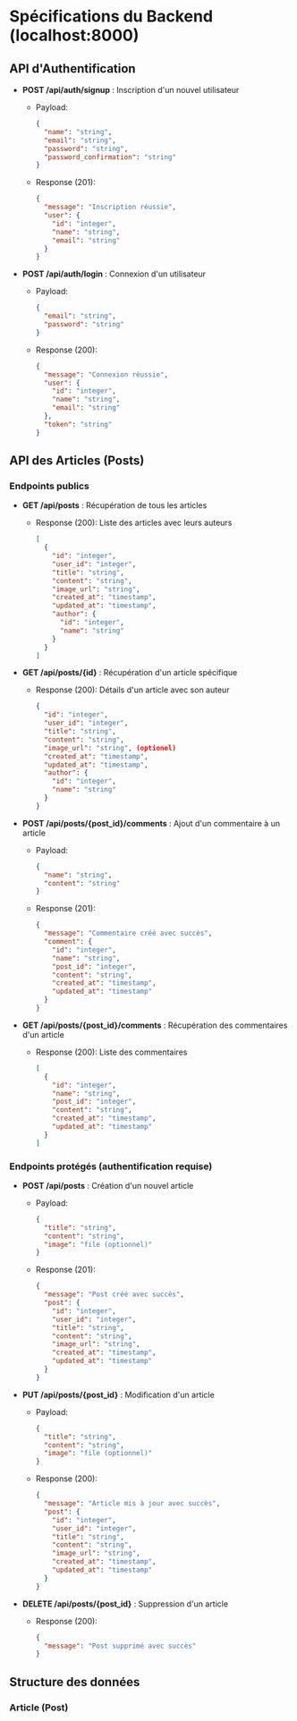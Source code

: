 # Spécifications du Backend (localhost:8000)

## API d'Authentification

- **POST /api/auth/signup** : Inscription d'un nouvel utilisateur
  - Payload:
    ```json
    {
      "name": "string",
      "email": "string",
      "password": "string",
      "password_confirmation": "string"
    }
    ```
  - Response (201):
    ```json
    {
      "message": "Inscription réussie",
      "user": {
        "id": "integer",
        "name": "string",
        "email": "string"
      }
    }
    ```

- **POST /api/auth/login** : Connexion d'un utilisateur
  - Payload:
    ```json
    {
      "email": "string",
      "password": "string"
    }
    ```
  - Response (200):
    ```json
    {
      "message": "Connexion réussie",
      "user": {
        "id": "integer",
        "name": "string",
        "email": "string"
      },
      "token": "string"
    }
    ```

## API des Articles (Posts)

### Endpoints publics
- **GET /api/posts** : Récupération de tous les articles
  - Response (200): Liste des articles avec leurs auteurs
    ```json
    [
      {
        "id": "integer",
        "user_id": "integer",
        "title": "string",
        "content": "string",
        "image_url": "string",
        "created_at": "timestamp",
        "updated_at": "timestamp",
        "author": {
          "id": "integer",
          "name": "string"
        }
      }
    ]
    ```

- **GET /api/posts/{id}** : Récupération d'un article spécifique
  - Response (200): Détails d'un article avec son auteur
    ```json
    {
      "id": "integer",
      "user_id": "integer",
      "title": "string",
      "content": "string",
      "image_url": "string", (optionel)
      "created_at": "timestamp",
      "updated_at": "timestamp",
      "author": {
        "id": "integer",
        "name": "string"
      }
    }
    ```

- **POST /api/posts/{post_id}/comments** : Ajout d'un commentaire à un article
  - Payload:
    ```json
    {
      "name": "string",
      "content": "string"
    }
    ```
  - Response (201):
    ```json
    {
      "message": "Commentaire créé avec succès",
      "comment": {
        "id": "integer",
        "name": "string",
        "post_id": "integer",
        "content": "string",
        "created_at": "timestamp",
        "updated_at": "timestamp"
      }
    }
    ```

- **GET /api/posts/{post_id}/comments** : Récupération des commentaires d'un article
  - Response (200): Liste des commentaires
    ```json
    [
      {
        "id": "integer",
        "name": "string",
        "post_id": "integer",
        "content": "string",
        "created_at": "timestamp",
        "updated_at": "timestamp"
      }
    ]
    ```

### Endpoints protégés (authentification requise)
- **POST /api/posts** : Création d'un nouvel article
  - Payload:
    ```json
    {
      "title": "string",
      "content": "string",
      "image": "file (optionnel)"
    }
    ```
  - Response (201):
    ```json
    {
      "message": "Post créé avec succès",
      "post": {
        "id": "integer",
        "user_id": "integer",
        "title": "string",
        "content": "string",
        "image_url": "string",
        "created_at": "timestamp",
        "updated_at": "timestamp"
      }
    }
    ```

- **PUT /api/posts/{post_id}** : Modification d'un article
  - Payload:
    ```json
    {
      "title": "string",
      "content": "string",
      "image": "file (optionnel)"
    }
    ```
  - Response (200):
    ```json
    {
      "message": "Article mis à jour avec succès",
      "post": {
        "id": "integer",
        "user_id": "integer",
        "title": "string",
        "content": "string",
        "image_url": "string",
        "created_at": "timestamp",
        "updated_at": "timestamp"
      }
    }
    ```

- **DELETE /api/posts/{post_id}** : Suppression d'un article
  - Response (200):
    ```json
    {
      "message": "Post supprimé avec succès"
    }
    ```

## Structure des données

### Article (Post)
